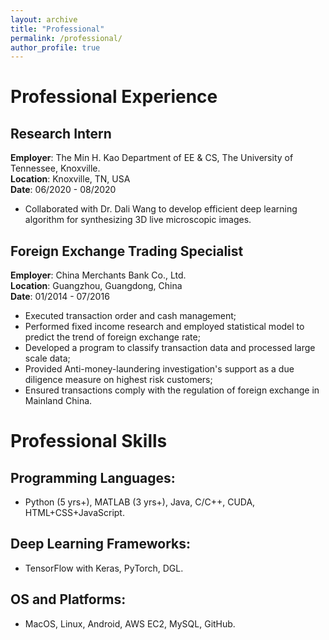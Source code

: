 ```yaml
---
layout: archive
title: "Professional"
permalink: /professional/
author_profile: true
---
```


# Professional Experience

## Research Intern
<b>Employer</b>: The Min H. Kao Department of EE & CS, The University of Tennessee, Knoxville. <br>
<b>Location</b>: Knoxville, TN, USA <br>
<b>Date</b>: 06/2020 - 08/2020 <br>
* Collaborated with Dr. Dali Wang to develop efficient deep learning algorithm for synthesizing 3D live microscopic images.

## Foreign Exchange Trading Specialist
<b>Employer</b>: China Merchants Bank Co., Ltd. <br>
<b>Location</b>: Guangzhou, Guangdong, China <br>
<b>Date</b>: 01/2014 - 07/2016 <br>
* Executed transaction order and cash management;
* Performed fixed income research and employed statistical model to predict the trend of foreign exchange rate;
* Developed a program to classify transaction data and processed large scale data;
* Provided Anti-money-laundering investigation's support as a due diligence measure on highest risk customers;
* Ensured transactions comply with the regulation of foreign exchange in Mainland China.

# Professional Skills

## Programming Languages:
* Python (5 yrs+), MATLAB (3 yrs+), Java, C/C++, CUDA, HTML+CSS+JavaScript.

## Deep Learning Frameworks: 
* TensorFlow with Keras, PyTorch, DGL.

## OS and Platforms: 
* MacOS, Linux, Android, AWS EC2, MySQL, GitHub.

